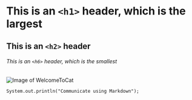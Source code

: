# This is an `<h1>` header, which is the largest
## This is an `<h2>` header
###### This is an `<h6>` header, which is the smallest

![Image of WelcomeToCat](https://octodex.github.com/images/welcometocat.png)

```
System.out.println("Communicate using Markdown");
```
